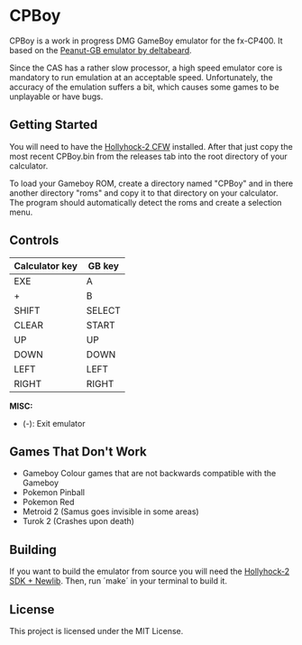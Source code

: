 # CPBoy

CPBoy is a work in progress DMG GameBoy emulator for the fx-CP400. It based on the [Peanut-GB emulator by deltabeard](https://github.com/deltabeard/Peanut-GB).

Since the CAS has a rather slow processor, a high speed emulator core is mandatory to run emulation at an acceptable speed. Unfortunately, the accuracy of the emulation suffers a bit, which causes some games to be unplayable or have bugs. 


## Getting Started

You will need to have the [Hollyhock-2 CFW](https://github.com/SnailMath/hollyhock-2/) installed. After that just copy the most recent CPBoy.bin from the releases tab into the root directory of your calculator. 

To load your Gameboy ROM, create a directory named "CPBoy" and in there another directory "roms" and copy it to that directory on your calculator. The program should automatically detect the roms and create a selection menu.


## Controls

| Calculator key | GB key |
| -------------- | ------ |
| EXE						 | A      |
| +   					 | B      |
| SHIFT 				 | SELECT |
| CLEAR					 | START  |
| UP	 					 | UP		  |
| DOWN					 | DOWN	  |
| LEFT					 | LEFT	  |
| RIGHT					 | RIGHT  |

**MISC:**
 - (-): Exit emulator

## Games That Don't Work

 - Gameboy Colour games that are not backwards compatible with the Gameboy
 - Pokemon Pinball
 - Pokemon Red
 - Metroid 2 (Samus goes invisible in some areas)
 - Turok 2 (Crashes upon death)

## Building

If you want to build the emulator from source you will need the [Hollyhock-2 SDK + Newlib](https://github.com/SnailMath/hollyhock-2/). Then, run ´make´ in your terminal to build it.


## License

This project is licensed under the MIT License.
